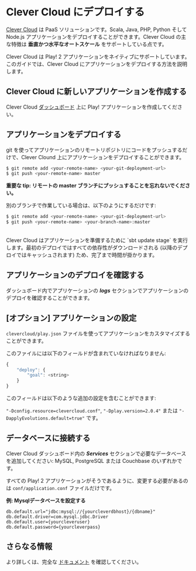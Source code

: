 <!-- translated -->
<!--
# Deploying to Clever Cloud
-->
# Clever Cloud にデプロイする

<!--
[Clever Cloud](http://www.clever-cloud.com/en) is a Platform as a Service solution. You can deploy on it Scala, Java, PHP, Python and Node.js applications. Its main particularity is that it supports **automatic vertical and horizontal scaling**.
-->
[Clever Cloud](http://www.clever-cloud.com/en) は PaaS ソリューションです。Scala, Java, PHP, Python そして Node.js アプリケーションをデプロイすることができます。Clever Cloud の主な特徴は **垂直かつ水平なオートスケール** をサポートしている点です。

<!--
Clever Cloud supports Play! 2 applications natively. The present guide explains how to deploy your application on Clever Cloud.
-->
Clever Cloud は Play! 2 アプリケーションをネイティブにサポートしています。このガイドでは、Clever Cloud にアプリケーションをデプロイする方法を説明します。

<!--
## Create a new application on Clever Cloud
-->
## Clever Cloud に新しいアプリケーションを作成する

<!--
Create your Play! application on Clever Cloud [dashboard](https://console.clever-cloud.com).
-->
Clever Cloud [ダッシュボード](https://console.clever-cloud.com) 上に Play! アプリケーションを作成してください。

<!--
## Deploy your application
-->
## アプリケーションをデプロイする

<!--
To deploy your application on Clever Cloud, just use git to push your code to the application remote repository.
-->
git を使ってアプリケーションのリモートリポジトリにコードをプッシュするだけで、Clever Clound 上にアプリケーションをデプロイすることができます。

```bash
$ git remote add <your-remote-name> <your-git-deployment-url>
$ git push <your-remote-name> master
```

<!--
**Important tip: do not forget to push to the remote master branch.**
-->
**重要な tip: リモートの master ブランチにプッシュすることを忘れないでください。**

<!--
If you work in a different branch, just use: 
-->
別のブランチで作業している場合は、以下のようにするだけです:

```bash
$ git remote add <your-remote-name> <your-git-deployment-url>
$ git push <your-remote-name> <your-branch-name>:master
```

<br/>
<!-- Clever Cloud will run `sbt update stage` to prepare your application. On the first deployment, all dependencies will be downloaded, which takes a while to complete (but will be cached for future deployments). -->
Clever Cloud はアプリケーションを準備するために `sbt update stage` を実行します。最初のデプロイではすべての依存性がダウンロードされる (以降のデプロイではキャッシュされます) ため、完了まで時間が掛かります。

<!--
## Check the deployment of your application
-->
## アプリケーションのデプロイを確認する

<!--
You can check the deployment of your application by visiting the ***logs*** section of your application in the dashboard.
-->
ダッシュボード内でアプリケーションの ***logs*** セクションでアプリケーションのデプロイを確認することができます。

<!--
## [Optional] Configure your application
-->
## [オプション] アプリケーションの設定

<!--
You can custom your application with a `clevercloud/play.json` file.
-->
`clevercloud/play.json` ファイルを使ってアプリケーションをカスタマイズすることができます。

<!--
The file must contain the following fields:
-->
このファイルには以下のフィールドが含まれていなければなりません:

```javascript
{
    "deploy": {
        "goal": <string>
    }
}
```

<!--
That field can contain additional configuration like:
-->
このフィールドは以下のような追加の設定を含むことができます:

<!--
`"-Dconfig.resource=clevercloud.conf"`, `"-Dplay.version=2.0.4"` or `"-DapplyEvolutions.default=true"`.
-->
`"-Dconfig.resource=clevercloud.conf"`, `"-Dplay.version=2.0.4"` または `"-DapplyEvolutions.default=true"` です。

<!--
## Connecting to a database
-->
## データベースに接続する

<!--
Just go to the ***Services*** section in the Clever Cloud dashboard to add the database you need: MySQL, PostgreSQL or Couchbase.
-->
Clever Cloud ダッシュボード内の ***Services*** セクションで必要なデータベースを追加してください: MySQL, PostgreSQL または Couchbase のいずれかです。

<!--
As in every Play! 2 application, the only file you have to modify is your `conf/application.conf` file.
-->
すべての Play! 2 アプリケーションがそうであるように、変更する必要があるのは `conf/application.conf` ファイルだけです。

<!--
**Example: setup MySQL database**
-->
**例: Mysqlデータベースを設定する**

```
db.default.url="jdbc:mysql://{yourcleverdbhost}/{dbname}"
db.default.driver=com.mysql.jdbc.Driver
db.default.user={yourcleveruser}
db.default.password={yourcleverpass}
```

<!--
## Further information
-->
## さらなる情報

<!--
If you need further information, just check our complete [documentation](http://doc.clever-cloud.com/java/play-framework-2/).
-->
より詳しくは、完全な [ドキュメント](http://doc.clever-cloud.com/java/play-framework-2/) を確認してください。
